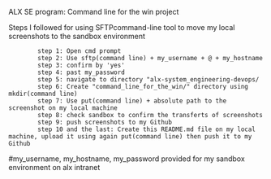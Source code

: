 ALX SE program: Command line for the win project

Steps I followed for using SFTPcommand-line tool to move my local screenshots to the sandbox environment

            step 1: Open cmd prompt
            step 2: Use sftp(command line) + my_username + @ + my_hostname
            step 3: confirm by 'yes'
            step 4: past my_password
            step 5: navigate to directory "alx-system_engineering-devops/
            step 6: Create "command_line_for_the_win/" directory using mkdir(command line)
            step 7: Use put(command line) + absolute path to the screenshot on my local machine
            step 8: check sandbox to confirm the transferts of screenshots
            step 9: push screenshots to my Github
            step 10 and the last: Create this README.md file on my local machine, upload it using again put(command line) then push it to my Github

#my_username, my_hostname, my_password provided for my sandbox environment on alx intranet